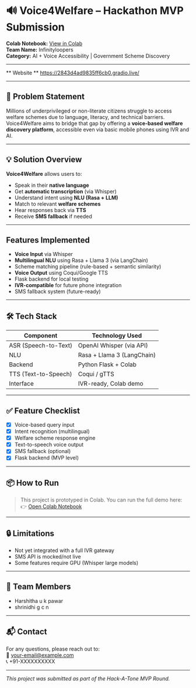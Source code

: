 # 🔊 Voice4Welfare – Hackathon MVP Submission

**Colab Notebook:** [View in Colab](https://colab.research.google.com/drive/1n4T4s7HiUmdA8D-FlWOBe0_fmt-9itIf?usp=sharing )  
**Team Name:** Infinityloopers  
**Category:** AI + Voice Accessibility | Government Scheme Discovery

---

** Website **
https://2843d4ad9835ff6cb0.gradio.live/

---

## 🧠 Problem Statement

Millions of underprivileged or non-literate citizens struggle to access welfare schemes due to language, literacy, and technical barriers. Voice4Welfare aims to bridge that gap by offering a **voice-based welfare discovery platform**, accessible even via basic mobile phones using IVR and AI.

---

## 💡 Solution Overview

**Voice4Welfare** allows users to:
- Speak in their **native language**
- Get **automatic transcription** (via Whisper)
- Understand intent using **NLU (Rasa + LLM)**
- Match to relevant **welfare schemes**
- Hear responses back via **TTS**
- Receive **SMS fallback** if needed

---

##  Features Implemented

- **Voice Input** via Whisper
-  **Multilingual NLU** using Rasa + Llama 3 (via LangChain)
-  Scheme matching pipeline (rule-based + semantic similarity)
-  **Voice Output** using Coqui/Google TTS
-  Flask backend for local testing
- **IVR-compatible** for future phone integration
- SMS fallback system (future-ready)

---


## 🛠️ Tech Stack

| Component        | Technology Used            |
|------------------|----------------------------|
| ASR (Speech-to-Text) | OpenAI Whisper (via API) |
| NLU              | Rasa + Llama 3 (LangChain) |
| Backend          | Python Flask + Colab       |
| TTS (Text-to-Speech) | Coqui / gTTS            |
| Interface        | IVR-ready, Colab demo      |

---

## ✅ Feature Checklist

- [x] Voice-based query input
- [x] Intent recognition (multilingual)
- [x] Welfare scheme response engine
- [x] Text-to-speech voice output
- [x] SMS fallback (optional)
- [x] Flask backend (MVP level)

---

## 📦 How to Run

> This project is prototyped in Colab. You can run the full demo here:  
👉 [Open Colab Notebook](https://colab.research.google.com/drive/1n4T4s7HiUmdA8D-FlWOBe0_fmt-9itIf?usp=sharing)

---

## 🔒 Limitations

- Not yet integrated with a full IVR gateway
- SMS API is mocked/not live
- Some features require GPU (Whisper large models)

---

## 👥 Team Members

- Harshitha u k pawar
- shrinidhi g c n

---

## 📬 Contact

For any questions, please reach out to:  
📧 your-email@example.com  
📞 +91-XXXXXXXXXX

---

_This project was submitted as part of the Hack-A-Tone MVP Round._

